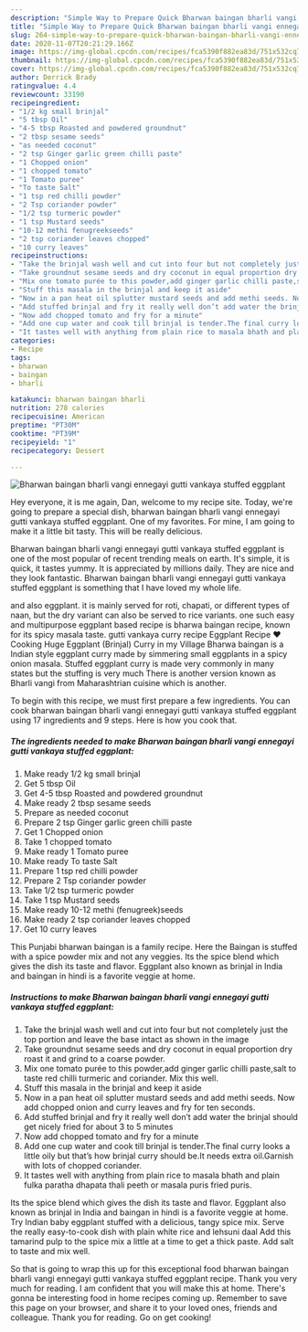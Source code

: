 ```yaml
---
description: "Simple Way to Prepare Quick Bharwan baingan bharli vangi ennegayi gutti vankaya stuffed eggplant"
title: "Simple Way to Prepare Quick Bharwan baingan bharli vangi ennegayi gutti vankaya stuffed eggplant"
slug: 264-simple-way-to-prepare-quick-bharwan-baingan-bharli-vangi-ennegayi-gutti-vankaya-stuffed-eggplant
date: 2020-11-07T20:21:29.166Z
image: https://img-global.cpcdn.com/recipes/fca5390f882ea83d/751x532cq70/bharwan-baingan-bharli-vangi-ennegayi-gutti-vankaya-stuffed-eggplant-recipe-main-photo.jpg
thumbnail: https://img-global.cpcdn.com/recipes/fca5390f882ea83d/751x532cq70/bharwan-baingan-bharli-vangi-ennegayi-gutti-vankaya-stuffed-eggplant-recipe-main-photo.jpg
cover: https://img-global.cpcdn.com/recipes/fca5390f882ea83d/751x532cq70/bharwan-baingan-bharli-vangi-ennegayi-gutti-vankaya-stuffed-eggplant-recipe-main-photo.jpg
author: Derrick Brady
ratingvalue: 4.4
reviewcount: 33190
recipeingredient:
- "1/2 kg small brinjal"
- "5 tbsp Oil"
- "4-5 tbsp Roasted and powdered groundnut"
- "2 tbsp sesame seeds"
- "as needed coconut"
- "2 tsp Ginger garlic green chilli paste"
- "1 Chopped onion"
- "1 chopped tomato"
- "1 Tomato puree"
- "To taste Salt"
- "1 tsp red chilli powder"
- "2 Tsp coriander powder"
- "1/2 tsp turmeric powder"
- "1 tsp Mustard seeds"
- "10-12 methi fenugreekseeds"
- "2 tsp coriander leaves chopped"
- "10 curry leaves"
recipeinstructions:
- "Take the brinjal wash well and cut into four but not completely just the top portion and leave the base intact as shown in the image"
- "Take groundnut sesame seeds and dry coconut in equal proportion dry roast it and grind to a coarse powder."
- "Mix one tomato purée to this powder,add ginger garlic chilli paste,salt to taste red chilli turmeric and coriander. Mix this well."
- "Stuff this masala in the brinjal and keep it aside"
- "Now in a pan heat oil splutter mustard seeds and add methi seeds. Now add chopped onion and curry leaves and fry for ten seconds."
- "Add stuffed brinjal and fry it really well don’t add water the brinjal should get nicely fried for about 3 to 5 minutes"
- "Now add chopped tomato and fry for a minute"
- "Add one cup water and cook till brinjal is tender.The final curry looks a little oily but that’s how brinjal curry should be.It needs extra oil.Garnish with lots of chopped coriander."
- "It tastes well with anything from plain rice to masala bhath and plain fulka paratha dhapata thali peeth or masala puris fried puris."
categories:
- Recipe
tags:
- bharwan
- baingan
- bharli

katakunci: bharwan baingan bharli 
nutrition: 278 calories
recipecuisine: American
preptime: "PT30M"
cooktime: "PT39M"
recipeyield: "1"
recipecategory: Dessert

---
```



![Bharwan baingan bharli vangi ennegayi gutti vankaya stuffed eggplant](https://img-global.cpcdn.com/recipes/fca5390f882ea83d/751x532cq70/bharwan-baingan-bharli-vangi-ennegayi-gutti-vankaya-stuffed-eggplant-recipe-main-photo.jpg)

Hey everyone, it is me again, Dan, welcome to my recipe site. Today, we're going to prepare a special dish, bharwan baingan bharli vangi ennegayi gutti vankaya stuffed eggplant. One of my favorites. For mine, I am going to make it a little bit tasty. This will be really delicious.

Bharwan baingan bharli vangi ennegayi gutti vankaya stuffed eggplant is one of the most popular of recent trending meals on earth. It's simple, it is quick, it tastes yummy. It is appreciated by millions daily. They are nice and they look fantastic. Bharwan baingan bharli vangi ennegayi gutti vankaya stuffed eggplant is something that I have loved my whole life.

and also eggplant. it is mainly served for roti, chapati, or different types of naan, but the dry variant can also be served to rice variants. one such easy and multipurpose eggplant based recipe is bharwa baingan recipe, known for its spicy masala taste. gutti vankaya curry recipe Eggplant Recipe ❤ Cooking Huge Eggplant (Brinjal) Curry in my Village Bharwa baingan is a Indian style eggplant curry made by simmering small eggplants in a spicy onion masala. Stuffed eggplant curry is made very commonly in many states but the stuffing is very much There is another version known as Bharli vangi from Maharashtrian cuisine which is another.


To begin with this recipe, we must first prepare a few ingredients. You can cook bharwan baingan bharli vangi ennegayi gutti vankaya stuffed eggplant using 17 ingredients and 9 steps. Here is how you cook that.

<!--inarticleads1-->

##### The ingredients needed to make Bharwan baingan bharli vangi ennegayi gutti vankaya stuffed eggplant:

1. Make ready 1/2 kg small brinjal
1. Get 5 tbsp Oil
1. Get 4-5 tbsp Roasted and powdered groundnut
1. Make ready 2 tbsp sesame seeds
1. Prepare as needed coconut
1. Prepare 2 tsp Ginger garlic green chilli paste
1. Get 1 Chopped onion
1. Take 1 chopped tomato
1. Make ready 1 Tomato puree
1. Make ready To taste Salt
1. Prepare 1 tsp red chilli powder
1. Prepare 2 Tsp coriander powder
1. Take 1/2 tsp turmeric powder
1. Take 1 tsp Mustard seeds
1. Make ready 10-12 methi (fenugreek)seeds
1. Make ready 2 tsp coriander leaves chopped
1. Get 10 curry leaves


This Punjabi bharwan baingan is a family recipe. Here the Baingan is stuffed with a spice powder mix and not any veggies. Its the spice blend which gives the dish its taste and flavor. Eggplant also known as brinjal in India and baingan in hindi is a favorite veggie at home. 

<!--inarticleads2-->

##### Instructions to make Bharwan baingan bharli vangi ennegayi gutti vankaya stuffed eggplant:

1. Take the brinjal wash well and cut into four but not completely just the top portion and leave the base intact as shown in the image
1. Take groundnut sesame seeds and dry coconut in equal proportion dry roast it and grind to a coarse powder.
1. Mix one tomato purée to this powder,add ginger garlic chilli paste,salt to taste red chilli turmeric and coriander. Mix this well.
1. Stuff this masala in the brinjal and keep it aside
1. Now in a pan heat oil splutter mustard seeds and add methi seeds. Now add chopped onion and curry leaves and fry for ten seconds.
1. Add stuffed brinjal and fry it really well don’t add water the brinjal should get nicely fried for about 3 to 5 minutes
1. Now add chopped tomato and fry for a minute
1. Add one cup water and cook till brinjal is tender.The final curry looks a little oily but that’s how brinjal curry should be.It needs extra oil.Garnish with lots of chopped coriander.
1. It tastes well with anything from plain rice to masala bhath and plain fulka paratha dhapata thali peeth or masala puris fried puris.


Its the spice blend which gives the dish its taste and flavor. Eggplant also known as brinjal in India and baingan in hindi is a favorite veggie at home. Try Indian baby eggplant stuffed with a delicious, tangy spice mix. Serve the really easy-to-cook dish with plain white rice and lehsuni daal Add this tamarind pulp to the spice mix a little at a time to get a thick paste. Add salt to taste and mix well. 

So that is going to wrap this up for this exceptional food bharwan baingan bharli vangi ennegayi gutti vankaya stuffed eggplant recipe. Thank you very much for reading. I am confident that you will make this at home. There's gonna be interesting food in home recipes coming up. Remember to save this page on your browser, and share it to your loved ones, friends and colleague. Thank you for reading. Go on get cooking!
